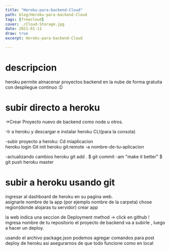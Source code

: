 ```yaml
---
title: "Heroku-para-backend-Cloud"
path: blog/Heroku-para-backend-Cloud
tags: [freecloud]
cover: ./Cloud-Storage.jpg
date: 2021-01-11
draw: true
excerpt: Heroku-para-backend-Cloud

---
```


# descripcion
heroku permite almacenar proyectos backend en la nube de forma gratuita con despliegue continuo :D

# subir directo a heroku
->Crear Proyecto nuevo de backend como node u otros.

-Ir a heroku y descargar e instalar heroku CLI(para la consola)  

-subir proyecto a heroku:
Cd  miaplicacion	
	heroku login
	Git init
	heroku git:remote -a nombre-de-tu-aplicacion


-actualizando cambios heroku
git add .
$ git commit -am "make it better"
$ git push heroku master

# subir a heroku usando  git
ingresar al dashboard de heroku en su pagina web.  
asignarle nombre de la app (por ejemplo nombre de la carpeta)
chose region(donde alojaras tu servidor)
crear app

la web indica una seccion de Deployment method -> click en github !
ingresa nombre de tu repositorio
el proyecto de backend va a subirle , luego a hacer un deploy.  

usando el archivo package.json podemos agregar comandos para post deploy de heroku asi asegurarnos de que todo funcione como en local  